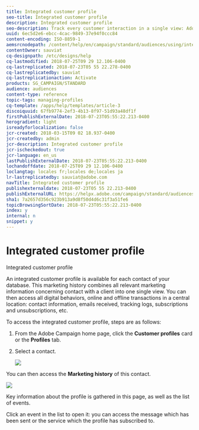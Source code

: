 ```yaml
---
title: Integrated customer profile
seo-title: Integrated customer profile
description: Integrated customer profile
seo-description: Track every customer interaction in a single view: Adobe Campaign integrated customer profile is updated throughout the customer life cycle.
uuid: 6ec5d2e6-ebcc-4cac-9849-37e94f0ccc84
content-encoding: ISO-8859-1
aemsrcnodepath: /content/help/en/campaign/standard/audiences/using/integrated-customer-profile
contentOwner: sauviat
cq-designpath: /etc/designs/help
cq-lastmodified: 2018-07-25T09 29 12.106-0400
cq-lastreplicated: 2018-07-23T05 55 22.278-0400
cq-lastreplicatedby: sauviat
cq-lastreplicationaction: Activate
products: SG_CAMPAIGN/STANDARD
audience: audiences
content-type: reference
topic-tags: managing-profiles
cq-template: /apps/help/templates/article-3
discoiquuid: 67fb9774-2ef3-4b13-8f97-51d93a48df1f
firstPublishExternalDate: 2018-07-23T05:55:22.213-0400
herogradient: light
isreadyforlocalization: false
jcr-created: 2018-03-15T09 02 18.937-0400
jcr-createdby: admin
jcr-description: Integrated customer profile
jcr-ischeckedout: true
jcr-language: en_us
lastPublishExternalDate: 2018-07-23T05:55:22.213-0400
lochandoffdate: 2018-07-25T09 29 12.106-0400
loclangtag: locales fr;locales de;locales ja
lr-lastreplicatedby: sauviat@adobe.com
navTitle: Integrated customer profile
publishexternaldate: 2018-07-23T05 55 22.213-0400
publishExternalURL: https://helpx.adobe.com/campaign/standard/audiences/using/integrated-customer-profile.html
sha1: 7a2657d356c923b913a9d8f50d4d6c31f3a51fe6
topicBrowsingSortDate: 2018-07-23T05:55:22.213-0400
index: y
internal: n
snippet: y
---
```


# Integrated customer profile

Integrated customer profile

An integrated customer profile is available for each contact of your database. This marketing history combines all relevant marketing information concerning contact with a client into one single view. You can then access all digital behaviors, online and offline transactions in a central location: contact information, emails received, tracking logs, subscriptions and unsubscriptions, etc.

To access the integrated customer profile, steps are as follows:

1. From the Adobe Campaign home page, click the **Customer profiles** card or the **Profiles** tab.
1. Select a contact.

   ![](assets/mkt_hist_access.png)

You can then access the **Marketing history** of this contact.

![](assets/mkt_hist_view.png)

Key information about the profile is gathered in this page, as well as the list of events.

Click an event in the list to open it: you can access the message which has been sent or the service which the profile has subscribed to.
